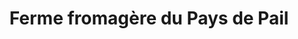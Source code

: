 ---
title: "Ferme fromagère du Pays de Pail"
url: /pre-en-pail/ferme-fromagere-du-pays-de-pail/
shop: ferme
---